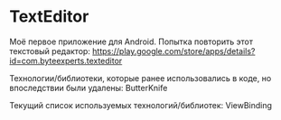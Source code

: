 # TextEditor

Моё первое приложение для Android. Попытка повторить этот текстовый редактор: https://play.google.com/store/apps/details?id=com.byteexperts.texteditor

Технологии/библиотеки, которые ранее использовались в коде, но впоследствии были удалены:
ButterKnife

Текущий список используемых технологий/библиотек:
ViewBinding
